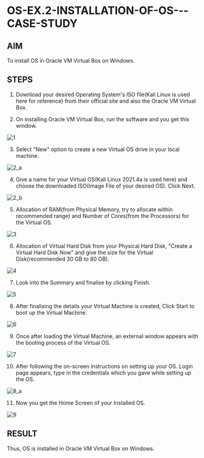 # OS-EX.2-INSTALLATION-OF-OS---CASE-STUDY

## AIM
To install OS in Oracle VM Virtual Box on Windows.

## STEPS
1. Download your desired Operating System's ISO file(Kali Linux is used here for reference) from their official site and also the Oracle VM Virtual Box.

2. On installing Oracle VM Virtual Box, run the software and you get this window.

![1](https://github.com/Ronick2005/OS-EX.2-INSTALLATION-OF-OS---CASE-STUDY/assets/83219341/0f9eea7c-ba92-4110-9cd4-6e5f3c3e698d)

3. Select "New" option to create a new Virtual OS drive in your local machine.

![2_a](https://github.com/Ronick2005/OS-EX.2-INSTALLATION-OF-OS---CASE-STUDY/assets/83219341/997b2c93-422d-4bd5-b0dd-24b9832c83bc)

4. Give a name for your Virtual OS(Kali Linux 2021.4a is used here) and choose the downloaded ISO(Image File of your desired OS). Click Next.

![2_b](https://github.com/Ronick2005/OS-EX.2-INSTALLATION-OF-OS---CASE-STUDY/assets/83219341/b86f0024-4d09-4ddd-8f9e-95d6932b12a0)

5. Allocation of RAM(from Physical Memory, try to allocate within recommended range) and Number of Cores(from the Processors) for the Virtual OS.

![3](https://github.com/Ronick2005/OS-EX.2-INSTALLATION-OF-OS---CASE-STUDY/assets/83219341/3367e30e-bef4-451d-be6e-eb4f25e360f1)

6. Allocation of Virtual Hard Disk from your Physical Hard Disk, "Create a Virtual Hard Disk Now" and give the size for the Virtual Disk(recommended 30 GB to 80 GB).

![4](https://github.com/Ronick2005/OS-EX.2-INSTALLATION-OF-OS---CASE-STUDY/assets/83219341/eedd1022-4bd7-4f03-9f6a-69fa74ca8f4a)

7. Look into the Summary and finalise by clicking Finish.

![5](https://github.com/Ronick2005/OS-EX.2-INSTALLATION-OF-OS---CASE-STUDY/assets/83219341/a92c873c-23c3-4e60-9fed-8a85ef9f1fce)

8. After finalising the details your Virtual Machine is created, Click Start to boot up the Virtual Machine.

![6](https://github.com/Ronick2005/OS-EX.2-INSTALLATION-OF-OS---CASE-STUDY/assets/83219341/6fccf4ef-e829-494e-9eb8-26f4c75638ae)

9. Once after loading the Virtual Machine, an external window appears with the booting process of the Virtual OS.

![7](https://github.com/Ronick2005/OS-EX.2-INSTALLATION-OF-OS---CASE-STUDY/assets/83219341/66c11421-037b-4e0d-855c-fc5df22d6cf2)

10. After following the on-screen instructions on setting up your OS. Login page appears, type in the credentials which you gave while setting up the OS.

![8_a](https://github.com/Ronick2005/OS-EX.2-INSTALLATION-OF-OS---CASE-STUDY/assets/83219341/bc24b00e-b87f-4d12-8d61-870b1185c8aa)

11. Now you get the Home Screen of your Installed OS.

![9](https://github.com/Ronick2005/OS-EX.2-INSTALLATION-OF-OS---CASE-STUDY/assets/83219341/c625c136-c60d-4d3e-98cd-945e1ed37010)

## RESULT
Thus, OS is installed in Oracle VM Virtual Box on Windows.
